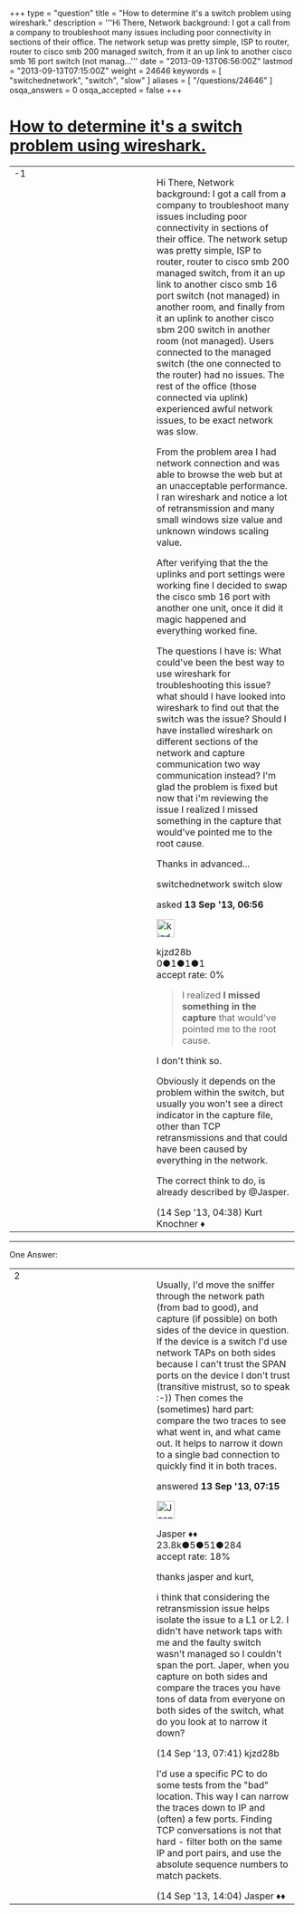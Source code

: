 +++
type = "question"
title = "How to determine it&#x27;s a switch problem using wireshark."
description = '''Hi There, Network background: I got a call from a company to troubleshoot many issues including poor connectivity in sections of their office. The network setup was pretty simple, ISP to router, router to cisco smb 200 managed switch, from it an up link to another cisco smb 16 port switch (not manag...'''
date = "2013-09-13T06:56:00Z"
lastmod = "2013-09-13T07:15:00Z"
weight = 24646
keywords = [ "switchednetwork", "switch", "slow" ]
aliases = [ "/questions/24646" ]
osqa_answers = 0
osqa_accepted = false
+++

<div class="headNormal">

# [How to determine it's a switch problem using wireshark.](/questions/24646/how-to-determine-its-a-switch-problem-using-wireshark)

</div>

<div id="main-body">

<div id="askform">

<table id="question-table" style="width:100%;"><colgroup><col style="width: 50%" /><col style="width: 50%" /></colgroup><tbody><tr class="odd"><td style="width: 30px; vertical-align: top"><div class="vote-buttons"><div id="post-24646-score" class="post-score" title="current number of votes">-1</div><div id="favorite-count" class="favorite-count"></div></div></td><td><div id="item-right"><div class="question-body"><p>Hi There, Network background: I got a call from a company to troubleshoot many issues including poor connectivity in sections of their office. The network setup was pretty simple, ISP to router, router to cisco smb 200 managed switch, from it an up link to another cisco smb 16 port switch (not managed) in another room, and finally from it an uplink to another cisco sbm 200 switch in another room (not managed). Users connected to the managed switch (the one connected to the router) had no issues. The rest of the office (those connected via uplink) experienced awful network issues, to be exact network was slow.</p><p>From the problem area I had network connection and was able to browse the web but at an unacceptable performance. I ran wireshark and notice a lot of retransmission and many small windows size value and unknown windows scaling value.</p><p>After verifying that the the uplinks and port settings were working fine I decided to swap the cisco smb 16 port with another one unit, once it did it magic happened and everything worked fine.</p><p>The questions I have is: What could've been the best way to use wireshark for troubleshooting this issue? what should I have looked into wireshark to find out that the switch was the issue? Should I have installed wireshark on different sections of the network and capture communication two way communication instead? I'm glad the problem is fixed but now that i'm reviewing the issue I realized I missed something in the capture that would've pointed me to the root cause.</p><p>Thanks in advanced...</p></div><div id="question-tags" class="tags-container tags">switchednetwork switch slow</div><div id="question-controls" class="post-controls"></div><div class="post-update-info-container"><div class="post-update-info post-update-info-user"><p>asked <strong>13 Sep '13, 06:56</strong></p><img src="https://secure.gravatar.com/avatar/f07c12721752c973bcb5b312cc845489?s=32&amp;d=identicon&amp;r=g" class="gravatar" width="32" height="32" alt="kjzd28b&#39;s gravatar image" /><p>kjzd28b<br />
<span class="score" title="0 reputation points">0</span><span title="1 badges"><span class="badge1">●</span><span class="badgecount">1</span></span><span title="1 badges"><span class="silver">●</span><span class="badgecount">1</span></span><span title="1 badges"><span class="bronze">●</span><span class="badgecount">1</span></span><br />
<span class="accept_rate" title="Rate of the user&#39;s accepted answers">accept rate:</span> <span title="kjzd28b has no accepted answers">0%</span></p></div></div><div id="comments-container-24646" class="comments-container"><span id="24675"></span><div id="comment-24675" class="comment"><div id="post-24675-score" class="comment-score"></div><div class="comment-text"><blockquote><p>I realized <strong>I missed something in the capture</strong> that would've pointed me to the root cause.</p></blockquote><p>I don't think so.</p><p>Obviously it depends on the problem within the switch, but usually you won't see a direct indicator in the capture file, other than TCP retransmissions and that could have been caused by everything in the network.</p><p>The correct think to do, is already described by @Jasper.</p></div><div id="comment-24675-info" class="comment-info"><span class="comment-age">(14 Sep '13, 04:38)</span> Kurt Knochner ♦</div></div></div><div id="comment-tools-24646" class="comment-tools"></div><div class="clear"></div><div id="comment-24646-form-container" class="comment-form-container"></div><div class="clear"></div></div></td></tr></tbody></table>

------------------------------------------------------------------------

<div class="tabBar">

<span id="sort-top"></span>

<div class="headQuestions">

One Answer:

</div>

</div>

<span id="24647"></span>

<div id="answer-container-24647" class="answer">

<table style="width:100%;"><colgroup><col style="width: 50%" /><col style="width: 50%" /></colgroup><tbody><tr class="odd"><td style="width: 30px; vertical-align: top"><div class="vote-buttons"><div id="post-24647-score" class="post-score" title="current number of votes">2</div></div></td><td><div class="item-right"><div class="answer-body"><p>Usually, I'd move the sniffer through the network path (from bad to good), and capture (if possible) on both sides of the device in question. If the device is a switch I'd use network TAPs on both sides because I can't trust the SPAN ports on the device I don't trust (transitive mistrust, so to speak :-)) Then comes the (sometimes) hard part: compare the two traces to see what went in, and what came out. It helps to narrow it down to a single bad connection to quickly find it in both traces.</p></div><div class="answer-controls post-controls"></div><div class="post-update-info-container"><div class="post-update-info post-update-info-user"><p>answered <strong>13 Sep '13, 07:15</strong></p><img src="https://secure.gravatar.com/avatar/c578ba2967741f25aebd6afef702f432?s=32&amp;d=identicon&amp;r=g" class="gravatar" width="32" height="32" alt="Jasper&#39;s gravatar image" /><p>Jasper ♦♦<br />
<span class="score" title="23806 reputation points"><span>23.8k</span></span><span title="5 badges"><span class="badge1">●</span><span class="badgecount">5</span></span><span title="51 badges"><span class="silver">●</span><span class="badgecount">51</span></span><span title="284 badges"><span class="bronze">●</span><span class="badgecount">284</span></span><br />
<span class="accept_rate" title="Rate of the user&#39;s accepted answers">accept rate:</span> <span title="Jasper has 263 accepted answers">18%</span></p></div></div><div id="comments-container-24647" class="comments-container"><span id="24681"></span><div id="comment-24681" class="comment"><div id="post-24681-score" class="comment-score"></div><div class="comment-text"><p>thanks jasper and kurt,</p><p>i think that considering the retransmission issue helps isolate the issue to a L1 or L2. I didn't have network taps with me and the faulty switch wasn't managed so I couldn't span the port. Japer, when you capture on both sides and compare the traces you have tons of data from everyone on both sides of the switch, what do you look at to narrow it down?<br />
</p></div><div id="comment-24681-info" class="comment-info"><span class="comment-age">(14 Sep '13, 07:41)</span> kjzd28b</div></div><span id="24691"></span><div id="comment-24691" class="comment"><div id="post-24691-score" class="comment-score"></div><div class="comment-text"><p>I'd use a specific PC to do some tests from the "bad" location. This way I can narrow the traces down to IP and (often) a few ports. Finding TCP conversations is not that hard - filter both on the same IP and port pairs, and use the absolute sequence numbers to match packets.</p></div><div id="comment-24691-info" class="comment-info"><span class="comment-age">(14 Sep '13, 14:04)</span> Jasper ♦♦</div></div></div><div id="comment-tools-24647" class="comment-tools"></div><div class="clear"></div><div id="comment-24647-form-container" class="comment-form-container"></div><div class="clear"></div></div></td></tr></tbody></table>

</div>

<div class="paginator-container-left">

</div>

</div>

</div>

